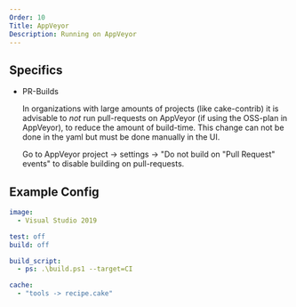 ```yaml
---
Order: 10
Title: AppVeyor
Description: Running on AppVeyor
---
```


## Specifics

* PR-Builds

  In organizations with large amounts of projects (like cake-contrib) it is advisable to *not* run 
  pull-requests on AppVeyor (if using the OSS-plan in AppVeyor), to
  reduce the amount of build-time.
  This change can not be done in the yaml but must be done manually in the UI.
  
  Go to AppVeyor project -> settings -> "Do not build on "Pull Request" events" to disable building on pull-requests.

## Example Config

```yaml
image:
  - Visual Studio 2019

test: off
build: off

build_script:
  - ps: .\build.ps1 --target=CI

cache:
  - "tools -> recipe.cake"
```
